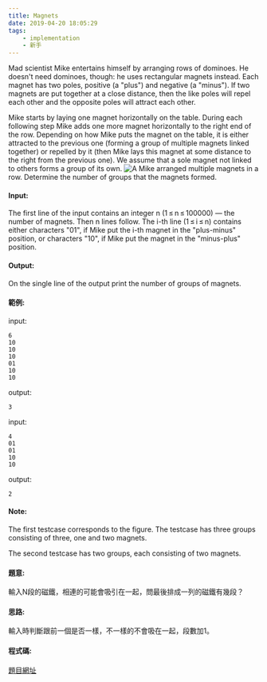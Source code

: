 ```yaml
---
title: Magnets
date: 2019-04-20 18:05:29
tags:
    - implementation
    - 新手
---
```

Mad scientist Mike entertains himself by arranging rows of dominoes. He doesn't need dominoes, though: he uses rectangular magnets instead. Each magnet has two poles, positive (a "plus") and negative (a "minus"). If two magnets are put together at a close distance, then the like poles will repel each other and the opposite poles will attract each other.

Mike starts by laying one magnet horizontally on the table. During each following step Mike adds one more magnet horizontally to the right end of the row. Depending on how Mike puts the magnet on the table, it is either attracted to the previous one (forming a group of multiple magnets linked together) or repelled by it (then Mike lays this magnet at some distance to the right from the previous one). We assume that a sole magnet not linked to others forms a group of its own.
![A](A.PNG)
Mike arranged multiple magnets in a row. Determine the number of groups that the magnets formed.
<!-- more -->
#### Input:
The first line of the input contains an integer n (1 ≤ n ≤ 100000) — the number of magnets. Then n lines follow. The i-th line (1 ≤ i ≤ n) contains either characters "01", if Mike put the i-th magnet in the "plus-minus" position, or characters "10", if Mike put the magnet in the "minus-plus" position.

#### Output:
On the single line of the output print the number of groups of magnets.

#### 範例:
input:
```
6
10
10
10
01
10
10
```
output:
```
3
```
input:
```
4
01
01
10
10
```
output:
```
2
```
#### Note:
The first testcase corresponds to the figure. The testcase has three groups consisting of three, one and two magnets.

The second testcase has two groups, each consisting of two magnets.

#### 題意:
輸入N段的磁鐵，相連的可能會吸引在一起，問最後排成一列的磁鐵有幾段？

#### 思路:
輸入時判斷跟前一個是否一樣，不一樣的不會吸在一起，段數加1。

#### 程式碼:
<script src="https://gist.github.com/Daviswww/7a91611f2f7f3efad84d67e8014ab433.js"></script>

[題目網址](https://codeforces.com/problemset/problem/344/A)